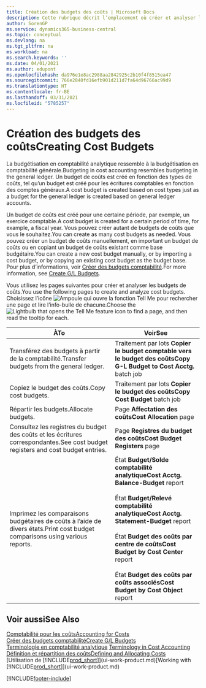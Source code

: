 ```yaml
---
title: Création des budgets des coûts | Microsoft Docs
description: Cette rubrique décrit l’emplacement où créer et analyser les budgets des coûts.
author: SorenGP
ms.service: dynamics365-business-central
ms.topic: conceptual
ms.devlang: na
ms.tgt_pltfrm: na
ms.workload: na
ms.search.keywords: ''
ms.date: 04/01/2021
ms.author: edupont
ms.openlocfilehash: da976e1e8ac2988aa2842925c2b10f4f8515ea47
ms.sourcegitcommit: 766e2840fd16efb901d211d7fa64d96766ac99d9
ms.translationtype: HT
ms.contentlocale: fr-BE
ms.lasthandoff: 03/31/2021
ms.locfileid: "5785257"
---
```

# <a name="creating-cost-budgets"></a><span data-ttu-id="bdacb-103">Création des budgets des coûts</span><span class="sxs-lookup"><span data-stu-id="bdacb-103">Creating Cost Budgets</span></span>
<span data-ttu-id="bdacb-104">La budgétisation en comptabilité analytique ressemble à la budgétisation en comptabilité générale.</span><span class="sxs-lookup"><span data-stu-id="bdacb-104">Budgeting in cost accounting resembles budgeting in the general ledger.</span></span> <span data-ttu-id="bdacb-105">Un budget de coûts est créé en fonction des types de coûts, tel qu’un budget est créé pour les écritures comptables en fonction des comptes généraux.</span><span class="sxs-lookup"><span data-stu-id="bdacb-105">A cost budget is created based on cost types just as a budget for the general ledger is created based on general ledger accounts.</span></span>  

<span data-ttu-id="bdacb-106">Un budget de coûts est créé pour une certaine période, par exemple, un exercice comptable.</span><span class="sxs-lookup"><span data-stu-id="bdacb-106">A cost budget is created for a certain period of time, for example, a fiscal year.</span></span> <span data-ttu-id="bdacb-107">Vous pouvez créer autant de budgets de coûts que vous le souhaitez.</span><span class="sxs-lookup"><span data-stu-id="bdacb-107">You can create as many cost budgets as needed.</span></span> <span data-ttu-id="bdacb-108">Vous pouvez créer un budget de coûts manuellement, en important un budget de coûts ou en copiant un budget de coûts existant comme base budgétaire.</span><span class="sxs-lookup"><span data-stu-id="bdacb-108">You can create a new cost budget manually, or by importing a cost budget, or by copying an existing cost budget as the budget base.</span></span> <span data-ttu-id="bdacb-109">Pour plus d’informations, voir [Créer des budgets comptabilité](finance-how-create-budgets.md).</span><span class="sxs-lookup"><span data-stu-id="bdacb-109">For more information, see [Create G/L Budgets](finance-how-create-budgets.md).</span></span>

<span data-ttu-id="bdacb-110">Vous utilisez les pages suivantes pour créer et analyser les budgets de coûts.</span><span class="sxs-lookup"><span data-stu-id="bdacb-110">You use the following pages to create and analyze cost budgets.</span></span> <span data-ttu-id="bdacb-111">Choisissez l’icône ![Ampoule qui ouvre la fonction Tell Me](media/ui-search/search_small.png "Dites-moi ce que vous voulez faire") pour rechercher une page et lire l’info-bulle de chacune.</span><span class="sxs-lookup"><span data-stu-id="bdacb-111">Choose the ![Lightbulb that opens the Tell Me feature](media/ui-search/search_small.png "Tell me what you want to do") icon to find a page, and then read the tooltip for each.</span></span>

|<span data-ttu-id="bdacb-112">À</span><span class="sxs-lookup"><span data-stu-id="bdacb-112">To</span></span>|<span data-ttu-id="bdacb-113">Voir</span><span class="sxs-lookup"><span data-stu-id="bdacb-113">See</span></span>|  
|--------|---------|  
|<span data-ttu-id="bdacb-114">Transférez des budgets à partir de la comptabilité.</span><span class="sxs-lookup"><span data-stu-id="bdacb-114">Transfer budgets from the general ledger.</span></span>|<span data-ttu-id="bdacb-115">Traitement par lots **Copier le budget comptable vers le budget des coûts**</span><span class="sxs-lookup"><span data-stu-id="bdacb-115">**Copy G-L Budget to Cost Acctg.** batch job</span></span>|  
|<span data-ttu-id="bdacb-116">Copiez le budget des coûts.</span><span class="sxs-lookup"><span data-stu-id="bdacb-116">Copy cost budgets.</span></span>|<span data-ttu-id="bdacb-117">Traitement par lots **Copier le budget des coûts**</span><span class="sxs-lookup"><span data-stu-id="bdacb-117">**Copy Cost Budget** batch job</span></span>|  
|<span data-ttu-id="bdacb-118">Répartir les budgets.</span><span class="sxs-lookup"><span data-stu-id="bdacb-118">Allocate budgets.</span></span>|<span data-ttu-id="bdacb-119">Page **Affectation des coûts**</span><span class="sxs-lookup"><span data-stu-id="bdacb-119">**Cost Allocation** page</span></span>|  
|<span data-ttu-id="bdacb-120">Consultez les registres du budget des coûts et les écritures correspondantes.</span><span class="sxs-lookup"><span data-stu-id="bdacb-120">See cost budget registers and cost budget entries.</span></span>|<span data-ttu-id="bdacb-121">Page **Registres du budget des coûts**</span><span class="sxs-lookup"><span data-stu-id="bdacb-121">**Cost Budget Registers** page</span></span>|  
|<span data-ttu-id="bdacb-122">Imprimez les comparaisons budgétaires de coûts à l’aide de divers états.</span><span class="sxs-lookup"><span data-stu-id="bdacb-122">Print cost budget comparisons using various reports.</span></span>|<span data-ttu-id="bdacb-123">État **Budget/Solde comptabilité analytique**</span><span class="sxs-lookup"><span data-stu-id="bdacb-123">**Cost Acctg. Balance-Budget** report</span></span><br /><br /> <span data-ttu-id="bdacb-124">État **Budget/Relevé comptabilité analytique**</span><span class="sxs-lookup"><span data-stu-id="bdacb-124">**Cost Acctg. Statement-Budget** report</span></span><br /><br /> <span data-ttu-id="bdacb-125">État **Budget des coûts par centre de coûts**</span><span class="sxs-lookup"><span data-stu-id="bdacb-125">**Cost Budget by Cost Center** report</span></span><br /><br /> <span data-ttu-id="bdacb-126">État **Budget des coûts par coûts associés**</span><span class="sxs-lookup"><span data-stu-id="bdacb-126">**Cost Budget by Cost Object** report</span></span>|  

## <a name="see-also"></a><span data-ttu-id="bdacb-127">Voir aussi</span><span class="sxs-lookup"><span data-stu-id="bdacb-127">See Also</span></span>  
[<span data-ttu-id="bdacb-128">Comptabilité pour les coûts</span><span class="sxs-lookup"><span data-stu-id="bdacb-128">Accounting for Costs</span></span>](finance-manage-cost-accounting.md)  
[<span data-ttu-id="bdacb-129">Créer des budgets comptabilité</span><span class="sxs-lookup"><span data-stu-id="bdacb-129">Create G/L Budgets</span></span>](finance-how-create-budgets.md)  
<span data-ttu-id="bdacb-130">[Terminologie en comptabilité analytique](finance-terminology-in-cost-accounting.md) </span><span class="sxs-lookup"><span data-stu-id="bdacb-130">[Terminology in Cost Accounting](finance-terminology-in-cost-accounting.md) </span></span>  
[<span data-ttu-id="bdacb-131">Définition et répartition des coûts</span><span class="sxs-lookup"><span data-stu-id="bdacb-131">Defining and Allocating Costs</span></span>](finance-define-and-allocate-costs.md)  
<span data-ttu-id="bdacb-132">[Utilisation de [!INCLUDE[prod_short](includes/prod_short.md)]](ui-work-product.md)</span><span class="sxs-lookup"><span data-stu-id="bdacb-132">[Working with [!INCLUDE[prod_short](includes/prod_short.md)]](ui-work-product.md)</span></span>


[!INCLUDE[footer-include](includes/footer-banner.md)]